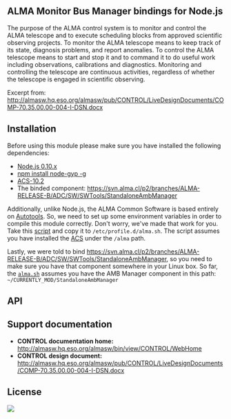 ## ALMA Monitor Bus Manager bindings for Node.js

The purpose of the ALMA control system is to monitor and control the ALMA telescope and to execute scheduling blocks from approved scientific observing projects.  To monitor the ALMA telescope means to keep track of its state, diagnosis problems, and report anomalies.  To control the ALMA telescope means to start and stop it and to command it to do useful work including observations, calibrations and diagnostics.  Monitoring and controlling the telescope are continuous activities, regardless of whether the telescope is engaged in scientific observing. 

Excerpt from: http://almasw.hq.eso.org/almasw/pub/CONTROL/LiveDesignDocuments/COMP-70.35.00.00-004-I-DSN.docx

## Installation
Before using this module please make sure you have installed the following dependencies:

* [Node.js 0.10.x](http://nodejs.org/)
* [npm install node-gyp -g](https://github.com/TooTallNate/node-gyp)
* [ACS-10.2](http://www.eso.org/~almamgr/AlmaAcs/index.html)
* The binded component: https://svn.alma.cl/p2/branches/ALMA-RELEASE-B/ADC/SW/SWTools/StandaloneAmbManager

Additionally, unlike Node.js, the ALMA Common Software is based entirely on [Autotools](http://en.wikipedia.org/wiki/GNU_build_system). So, we need to set up some environment variables in order to compile this module correctly. Don't worry, we've made that work for you. Take this [script](https://github.com/c4milo/amb-manager-js/blob/master/scripts/alma.sh) and copy it to `/etc/profile.d/alma.sh`. The script assumes you have installed the [ACS](http://www.eso.org/~almamgr/AlmaAcs/index.html) under the `/alma` path.

Lastly, we were told to bind https://svn.alma.cl/p2/branches/ALMA-RELEASE-B/ADC/SW/SWTools/StandaloneAmbManager, so you need to make sure you have that component somewhere in your Linux box. So far, the [`alma.sh`](https://github.com/c4milo/amb-manager-js/blob/master/scripts/alma.sh) assumes you have the AMB Manager component in this path: `~/CURRENTLY_MOD/StandaloneAmbManager`

## API


## Support documentation
* **CONTROL documentation home:** http://almasw.hq.eso.org/almasw/bin/view/CONTROL/WebHome
* **CONTROL design document:** http://almasw.hq.eso.org/almasw/pub/CONTROL/LiveDesignDocuments/COMP-70.35.00.00-004-I-DSN.docx

## License
[![](http://www.gnu.org/graphics/lgplv3-147x51.png)](http://www.gnu.org/copyleft/lesser.html)

